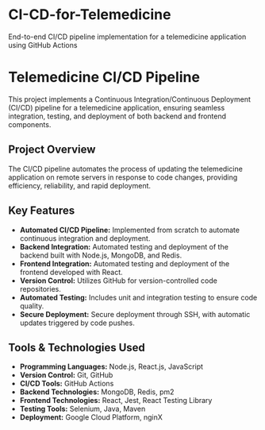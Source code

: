 # CI-CD-for-Telemedicine
End-to-end CI/CD pipeline implementation for a telemedicine application using GitHub Actions
# Telemedicine CI/CD Pipeline

This project implements a Continuous Integration/Continuous Deployment (CI/CD) pipeline for a telemedicine application, ensuring seamless integration, testing, and deployment of both backend and frontend components.

## Project Overview

The CI/CD pipeline automates the process of updating the telemedicine application on remote servers in response to code changes, providing efficiency, reliability, and rapid deployment.

## Key Features

- **Automated CI/CD Pipeline:** Implemented from scratch to automate continuous integration and deployment.
- **Backend Integration:** Automated testing and deployment of the backend built with Node.js, MongoDB, and Redis.
- **Frontend Integration:** Automated testing and deployment of the frontend developed with React.
- **Version Control:** Utilizes GitHub for version-controlled code repositories.
- **Automated Testing:** Includes unit and integration testing to ensure code quality.
- **Secure Deployment:** Secure deployment through SSH, with automatic updates triggered by code pushes.

## Tools & Technologies Used

- **Programming Languages:** Node.js, React.js, JavaScript
- **Version Control:** Git, GitHub
- **CI/CD Tools:** GitHub Actions
- **Backend Technologies:** MongoDB, Redis, pm2
- **Frontend Technologies:** React, Jest, React Testing Library
- **Testing Tools:** Selenium, Java, Maven
- **Deployment:** Google Cloud Platform, nginX
